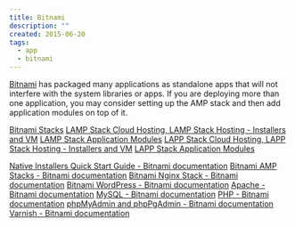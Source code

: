 ```yaml
---
title: Bitnami
description: ""
created: 2015-06-20
tags:
  - app
  - bitnami
---
```


[Bitnami](https://bitnami.com) has packaged many applications as standalone apps that will not interfere with the system libraries or apps.
If you are deploying more than one application, you may consider setting up the AMP stack and then add application modules on top of it.

[Bitnami Stacks](https://bitnami.com/stacks)
[LAMP Stack Cloud Hosting, LAMP Stack Hosting - Installers and VM](https://bitnami.com/stack/lamp)
[LAMP Stack Application Modules](https://bitnami.com/stack/lamp/modules)
[LAPP Stack Cloud Hosting, LAPP Stack Hosting - Installers and VM](https://bitnami.com/stack/lapp)
[LAPP Stack Application Modules](https://bitnami.com/stack/lapp/modules)

[Native Installers Quick Start Guide - Bitnami documentation](https://wiki.bitnami.com/Native_Installers_Quick_Start_Guide)
[Bitnami AMP Stacks - Bitnami documentation](https://wiki.bitnami.com/Infrastructure_Stacks/BitNami_AMP_Stacks)
[Bitnami Nginx Stack - Bitnami documentation](https://wiki.bitnami.com/Infrastructure_Stacks/Bitnami_Nginx_Stack)
[Bitnami WordPress - Bitnami documentation](https://wiki.bitnami.com/Applications/BitNami_WordPress)
[Apache - Bitnami documentation](https://wiki.bitnami.com/Components/Apache)
[MySQL - Bitnami documentation](https://wiki.bitnami.com/Components/MySQL)
[PHP - Bitnami documentation](https://wiki.bitnami.com/Components/PHP)
[phpMyAdmin and phpPgAdmin - Bitnami documentation](https://wiki.bitnami.com/Components/phpMyAdmin_and_phpPgAdmin)
[Varnish - Bitnami documentation](https://wiki.bitnami.com/Components/Varnish)
